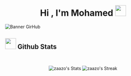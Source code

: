 <h1 align="center"><b>Hi , I'm Mohamed </b><img src="https://media.giphy.com/media/hvRJCLFzcasrR4ia7z/giphy.gif" width="35"></h1>

![Banner GirHub](https://github.com/zaazo/zaazo/assets/99763690/ac69785f-3ef2-4fd1-9c6e-f71fbf69755f)


## <img src="https://media.giphy.com/media/iY8CRBdQXODJSCERIr/giphy.gif" width="35"><b> Github Stats </b>
<br>

<div align="center">

<a>![zaazo's Stats](https://github-readme-stats.vercel.app/api?username=zaazo&theme=react&show_icons=true&hide_border=true&count_private=true)</a>
<a>![zaazo's Streak](https://github-readme-streak-stats.herokuapp.com/?user=zaazo&theme=react&hide_border=true)</a>
